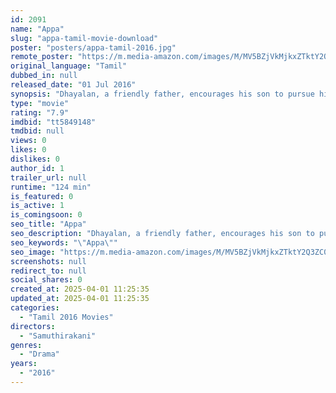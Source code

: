 ```yaml
---
id: 2091
name: "Appa"
slug: "appa-tamil-movie-download"
poster: "posters/appa-tamil-2016.jpg"
remote_poster: "https://m.media-amazon.com/images/M/MV5BZjVkMjkxZTktY2Q3ZC00ZGNlLWE2OTQtMmI4NjgwYzZjOTVmXkEyXkFqcGdeQXVyMTEzNzg0Mjkx._V1_SX300.jpg"
original_language: "Tamil"
dubbed_in: null
released_date: "01 Jul 2016"
synopsis: "Dhayalan, a friendly father, encourages his son to pursue his dreams. In contrast, Singaperumal imposes his own perspective on his son while Nadunilayan is disinterested in his boy's future."
type: "movie"
rating: "7.9"
imdbid: "tt5849148"
tmdbid: null
views: 0
likes: 0
dislikes: 0
author_id: 1
trailer_url: null
runtime: "124 min"
is_featured: 0
is_active: 1
is_comingsoon: 0
seo_title: "Appa"
seo_description: "Dhayalan, a friendly father, encourages his son to pursue his dreams. In contrast, Singaperumal imposes his own perspective on his son while Nadunilayan is disinterested in his boy's future."
seo_keywords: "\"Appa\""
seo_image: "https://m.media-amazon.com/images/M/MV5BZjVkMjkxZTktY2Q3ZC00ZGNlLWE2OTQtMmI4NjgwYzZjOTVmXkEyXkFqcGdeQXVyMTEzNzg0Mjkx._V1_SX300.jpg"
screenshots: null
redirect_to: null
social_shares: 0
created_at: 2025-04-01 11:25:35
updated_at: 2025-04-01 11:25:35
categories:
  - "Tamil 2016 Movies"
directors:
  - "Samuthirakani"
genres:
  - "Drama"
years:
  - "2016"
---
```

